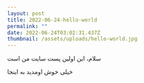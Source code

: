 ```yaml
---
layout: post
title: 2022-06-24-hello-world
permalink: ""
date: 2022-06-24T03:02:31.437Z
thumbnail: /assets/uploads/hello-world.jpg
---
```

سلام، این اولین پست سایت من است

خیلی خوش اومدید به اینجا